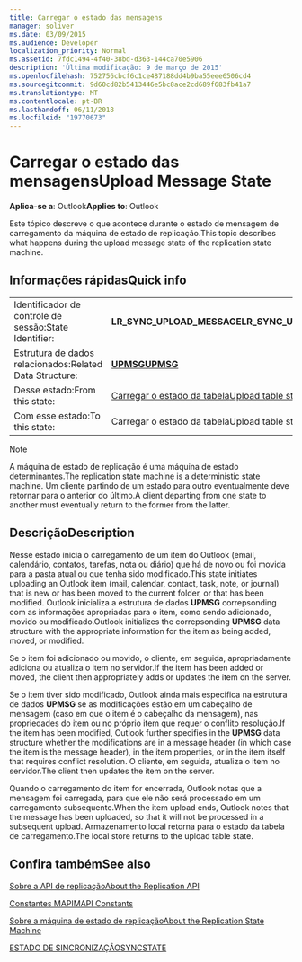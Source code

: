 ```yaml
---
title: Carregar o estado das mensagens
manager: soliver
ms.date: 03/09/2015
ms.audience: Developer
localization_priority: Normal
ms.assetid: 7fdc1494-4f40-38bd-d363-144ca70e5906
description: 'Última modificação: 9 de março de 2015'
ms.openlocfilehash: 752756cbcf6c1ce487188dd4b9ba55eee6506cd4
ms.sourcegitcommit: 9d60cd82b5413446e5bc8ace2cd689f683fb41a7
ms.translationtype: MT
ms.contentlocale: pt-BR
ms.lasthandoff: 06/11/2018
ms.locfileid: "19770673"
---
```

# <a name="upload-message-state"></a><span data-ttu-id="bda40-103">Carregar o estado das mensagens</span><span class="sxs-lookup"><span data-stu-id="bda40-103">Upload Message State</span></span>

  
  
<span data-ttu-id="bda40-104">**Aplica-se a**: Outlook</span><span class="sxs-lookup"><span data-stu-id="bda40-104">**Applies to**: Outlook</span></span> 
  
 <span data-ttu-id="bda40-105">Este tópico descreve o que acontece durante o estado de mensagem de carregamento da máquina de estado de replicação.</span><span class="sxs-lookup"><span data-stu-id="bda40-105">This topic describes what happens during the upload message state of the replication state machine.</span></span> 
  
## <a name="quick-info"></a><span data-ttu-id="bda40-106">Informações rápidas</span><span class="sxs-lookup"><span data-stu-id="bda40-106">Quick info</span></span>

|||
|:-----|:-----|
|<span data-ttu-id="bda40-107">Identificador de controle de sessão:</span><span class="sxs-lookup"><span data-stu-id="bda40-107">State Identifier:</span></span>  <br/> |<span data-ttu-id="bda40-108">**LR_SYNC_UPLOAD_MESSAGE**</span><span class="sxs-lookup"><span data-stu-id="bda40-108">**LR_SYNC_UPLOAD_MESSAGE**</span></span> <br/> |
|<span data-ttu-id="bda40-109">Estrutura de dados relacionados:</span><span class="sxs-lookup"><span data-stu-id="bda40-109">Related Data Structure:</span></span>  <br/> |<span data-ttu-id="bda40-110">**[UPMSG](upmsg.md)**</span><span class="sxs-lookup"><span data-stu-id="bda40-110">**[UPMSG](upmsg.md)**</span></span> <br/> |
|<span data-ttu-id="bda40-111">Desse estado:</span><span class="sxs-lookup"><span data-stu-id="bda40-111">From this state:</span></span>  <br/> |[<span data-ttu-id="bda40-112">Carregar o estado da tabela</span><span class="sxs-lookup"><span data-stu-id="bda40-112">Upload table state</span></span>](upload-table-state.md) <br/> |
|<span data-ttu-id="bda40-113">Com esse estado:</span><span class="sxs-lookup"><span data-stu-id="bda40-113">To this state:</span></span>  <br/> |<span data-ttu-id="bda40-114">Carregar o estado da tabela</span><span class="sxs-lookup"><span data-stu-id="bda40-114">Upload table state</span></span>  <br/> |
   
> [!NOTE]
> <span data-ttu-id="bda40-115">A máquina de estado de replicação é uma máquina de estado determinantes.</span><span class="sxs-lookup"><span data-stu-id="bda40-115">The replication state machine is a deterministic state machine.</span></span> <span data-ttu-id="bda40-116">Um cliente partindo de um estado para outro eventualmente deve retornar para o anterior do último.</span><span class="sxs-lookup"><span data-stu-id="bda40-116">A client departing from one state to another must eventually return to the former from the latter.</span></span> 
  
## <a name="description"></a><span data-ttu-id="bda40-117">Descrição</span><span class="sxs-lookup"><span data-stu-id="bda40-117">Description</span></span>

<span data-ttu-id="bda40-118">Nesse estado inicia o carregamento de um item do Outlook (email, calendário, contatos, tarefas, nota ou diário) que há de novo ou foi movida para a pasta atual ou que tenha sido modificado.</span><span class="sxs-lookup"><span data-stu-id="bda40-118">This state initiates uploading an Outlook item (mail, calendar, contact, task, note, or journal) that is new or has been moved to the current folder, or that has been modified.</span></span> <span data-ttu-id="bda40-119">Outlook inicializa a estrutura de dados **UPMSG** correpsonding com as informações apropriadas para o item, como sendo adicionado, movido ou modificado.</span><span class="sxs-lookup"><span data-stu-id="bda40-119">Outlook initializes the correpsonding **UPMSG** data structure with the appropriate information for the item as being added, moved, or modified.</span></span> 
  
<span data-ttu-id="bda40-120">Se o item foi adicionado ou movido, o cliente, em seguida, apropriadamente adiciona ou atualiza o item no servidor.</span><span class="sxs-lookup"><span data-stu-id="bda40-120">If the item has been added or moved, the client then appropriately adds or updates the item on the server.</span></span> 
  
<span data-ttu-id="bda40-121">Se o item tiver sido modificado, Outlook ainda mais especifica na estrutura de dados **UPMSG** se as modificações estão em um cabeçalho de mensagem (caso em que o item é o cabeçalho da mensagem), nas propriedades do item ou no próprio item que requer o conflito resolução.</span><span class="sxs-lookup"><span data-stu-id="bda40-121">If the item has been modified, Outlook further specifies in the **UPMSG** data structure whether the modifications are in a message header (in which case the item is the message header), in the item properties, or in the item itself that requires conflict resolution.</span></span> <span data-ttu-id="bda40-122">O cliente, em seguida, atualiza o item no servidor.</span><span class="sxs-lookup"><span data-stu-id="bda40-122">The client then updates the item on the server.</span></span> 
  
<span data-ttu-id="bda40-123">Quando o carregamento do item for encerrada, Outlook notas que a mensagem foi carregada, para que ele não será processado em um carregamento subsequente.</span><span class="sxs-lookup"><span data-stu-id="bda40-123">When the item upload ends, Outlook notes that the message has been uploaded, so that it will not be processed in a subsequent upload.</span></span> <span data-ttu-id="bda40-124">Armazenamento local retorna para o estado da tabela de carregamento.</span><span class="sxs-lookup"><span data-stu-id="bda40-124">The local store returns to the upload table state.</span></span>
  
## <a name="see-also"></a><span data-ttu-id="bda40-125">Confira também</span><span class="sxs-lookup"><span data-stu-id="bda40-125">See also</span></span>



[<span data-ttu-id="bda40-126">Sobre a API de replicação</span><span class="sxs-lookup"><span data-stu-id="bda40-126">About the Replication API</span></span>](about-the-replication-api.md)
  
[<span data-ttu-id="bda40-127">Constantes MAPI</span><span class="sxs-lookup"><span data-stu-id="bda40-127">MAPI Constants</span></span>](mapi-constants.md)
  
[<span data-ttu-id="bda40-128">Sobre a máquina de estado de replicação</span><span class="sxs-lookup"><span data-stu-id="bda40-128">About the Replication State Machine</span></span>](about-the-replication-state-machine.md)
  
[<span data-ttu-id="bda40-129">ESTADO DE SINCRONIZAÇÃO</span><span class="sxs-lookup"><span data-stu-id="bda40-129">SYNCSTATE</span></span>](syncstate.md)

